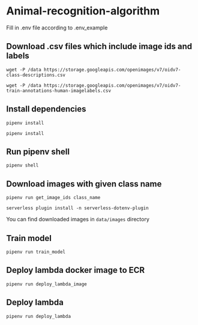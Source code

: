 # Animal-recognition-algorithm

Fill in .env file according to .env_example

## Download .csv files which include image ids and labels

```
wget -P /data https://storage.googleapis.com/openimages/v7/oidv7-class-descriptions.csv
```

```
wget -P /data https://storage.googleapis.com/openimages/v7/oidv7-train-annotations-human-imagelabels.csv
```

## Install dependencies

```
pipenv install
```

```
pipenv install
```

## Run pipenv shell

```
pipenv shell
```

## Download images with given class name

```
pipenv run get_image_ids class_name
```

```
serverless plugin install -n serverless-dotenv-plugin
```

You can find downloaded images in `data/images` directory

## Train model

```
pipenv run train_model
```

## Deploy lambda docker image to ECR

```
pipenv run deploy_lambda_image
```

## Deploy lambda

```
pipenv run deploy_lambda
```
